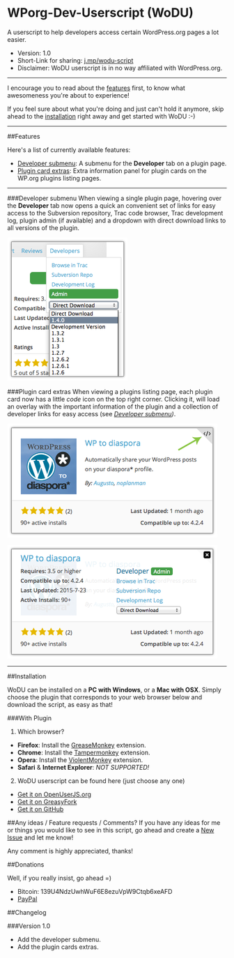 # WPorg-Dev-Userscript (WoDU)
A userscript to help developers access certain WordPress.org pages a lot easier.

- Version: 1.0
- Short-Link for sharing: [j.mp/wodu-script](https://j.mp/wodu-script)
- Disclaimer: WoDU userscript is in no way affiliated with WordPress.org.

---

I encourage you to read about the [features](#features) first, to know what awesomeness you're about to experience!

If you feel sure about what you're doing and just can't hold it anymore, skip ahead to the [installation](#installation) right away and get started with WoDU :-)

---

##Features

Here's a list of currently available features:
- [Developer submenu](#developer-submenu): A submenu for the **Developer** tab on a plugin page.
- [Plugin card extras](#plugin-card-extras): Extra information panel for plugin cards on the WP.org plugins listing pages.

---

###Developer submenu
When viewing a single plugin page, hovering over the **Developer** tab now opens a quick an convenient set of links for easy access to the Subversion repository, Trac code browser, Trac development log, plugin admin (if available) and a dropdown with direct download links to all versions of the plugin.

![Open submenu][dev-submenu]

###Plugin card extras
When viewing a plugins listing page, each plugin card now has a little *code* icon on the top right corner. Clicking it, will load an overlay with the important information of the plugin and a collection of developer links for easy access (see *[Developer submenu](#developer-submenu))*.

![Plugin card][plugin-card]

![Plugin card extra][plugin-card-extra]

---

##Installation

WoDU can be installed on a **PC with Windows**, or a **Mac with OSX**.
Simply choose the plugin that corresponds to your web browser below and download the script, as easy as that!

###With Plugin
1. Which browser?
  - **Firefox**: Install the [GreaseMonkey](https://addons.mozilla.org/en-US/firefox/addon/greasemonkey/) extension.
  - **Chrome**: Install the [Tampermonkey](https://chrome.google.com/webstore/detail/tampermonkey/dhdgffkkebhmkfjojejmpbldmpobfkfo?hl=en) extension.
  - **Opera**: Install the [ViolentMonkey](https://addons.opera.com/en/extensions/details/violent-monkey/) extension.
  - **Safari** & **Internet Explorer**: *NOT SUPPORTED!*

2. WoDU userscript can be found here (just choose any one)
  - [Get it on OpenUserJS.org](https://openuserjs.org/install/noplanman/WPorg-Dev.user.js)
  - [Get it on GreasyFork](https://greasyfork.org/scripts/12089-wporg-dev/code/WPorg-Dev.user.js)
  - [Get it on GitHub](https://raw.githubusercontent.com/noplanman/WPorg-Dev-Userscript/master/WPorg-Dev.user.js)

##Any ideas / Feature requests / Comments?
If you have any ideas for me or things you would like to see in this script, go ahead and create a [New Issue](https://github.com/noplanman/WPorg-Dev-Userscript/issues/new) and let me know!

Any comment is highly appreciated, thanks!

##Donations

Well, if you really insist, go ahead =)

- Bitcoin: 139U4NdzUwhWuF6E8ezuVpW9Ctqb6xeAFD
- [PayPal](https://www.paypal.com/cgi-bin/webscr?cmd=_donations&business=armando%40noplanman%2ech&item_name=WoDU%20Donation)

##Changelog

###Version 1.0

- Add the developer submenu.
- Add the plugin cards extras.

[dev-submenu]: https://raw.githubusercontent.com/noplanman/WPorg-Dev-Userscript/master/assets/dev-submenu.png "Open submenu"
[plugin-card]: https://raw.githubusercontent.com/noplanman/WPorg-Dev-Userscript/master/assets/plugin-card.png "Plugin card"
[plugin-card-extra]: https://raw.githubusercontent.com/noplanman/WPorg-Dev-Userscript/master/assets/plugin-card-extra.png "Plugin card extra"
